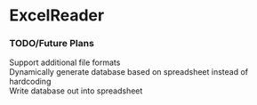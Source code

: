 # ExcelReader



### TODO/Future Plans
Support additional file formats<br>
Dynamically generate database based on spreadsheet instead of hardcoding<br>
Write database out into spreadsheet<br>